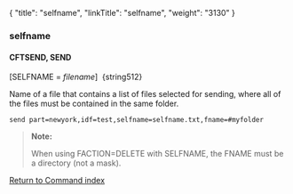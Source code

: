 {
    "title": "selfname",
    "linkTitle": "selfname",
    "weight": "3130"
}<span id="selfname"></span>

### selfname

#### CFTSEND, SEND

\[SELFNAME = *filename*\]  <span style="font-weight: normal;">{string512}</span>

Name of a file that contains a list
of files selected for sending, where all of the files must be contained in the same folder.


    send part=newyork,idf=test,selfname=selfname.txt,fname=#myfolder

> **Note:**
>
> When using FACTION=DELETE with SELFNAME, the FNAME must be a directory (not a mask).

[Return to Command index](../../)
